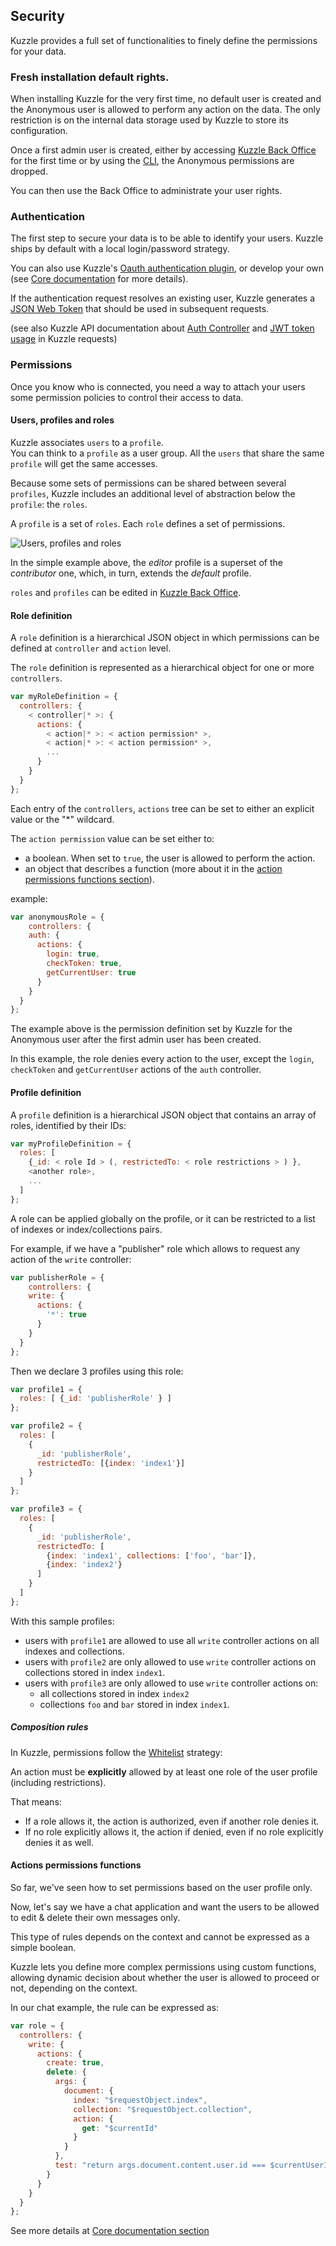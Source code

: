 ## Security

Kuzzle provides a full set of functionalities to finely define the permissions for your data.

### Fresh installation default rights.

When installing Kuzzle for the very first time, no default user is created and the Anonymous user is allowed to perform any action on the data. The only restriction is on the internal data storage used by Kuzzle to store its configuration.

Once a first admin user is created, either by accessing [Kuzzle Back Office](https://github.com/kuzzleio/kuzzle-bo) for the first time or by using the [CLI](#command-line-interface), the Anonymous permissions are dropped.

You can then use the Back Office to administrate your user rights.

### Authentication

The first step to secure your data is to be able to identify your users.
Kuzzle ships by default with a local login/password strategy.

You can also use Kuzzle's [Oauth authentication plugin](https://github.com/kuzzleio/kuzzle-plugin-auth-passport-oauth), or develop your own (see [Core documentation](#authentication-process) for more details).

If the authentication request resolves an existing user, Kuzzle generates a [JSON Web Token](https://tools.ietf.org/html/rfc7519) that should be used in subsequent requests.

(see also Kuzzle API documentation about [Auth Controller](/api-reference/#login) and [JWT token usage](/api-reference/#authorization-header) in Kuzzle requests)


### Permissions

Once you know who is connected, you need a way to attach your users some permission policies to control their access to data.

#### Users, profiles and roles

Kuzzle associates `users` to a `profile`.  
You can think to a `profile` as a user group. All the `users` that share the same `profile` will get the same accesses.

Because some sets of permissions can be shared between several `profiles`, Kuzzle includes an additional level of abstraction below the `profile`: the `roles`.

A `profile` is a set of `roles`. Each `role` defines a set of permissions.

![Users, profiles and roles](./images/permissions/profiles-roles.png)

In the simple example above, the *editor* profile is a superset of the *contributor* one, which, in turn, extends the *default* profile.

`roles` and `profiles` can be edited in [Kuzzle Back Office](https://github.com/kuzzleio/kuzzle-bo).

#### Role definition

A `role` definition is a hierarchical JSON object in which permissions can be defined at `controller` and `action` level.

The `role` definition is represented as a hierarchical object for one or more `controllers`.

```js
var myRoleDefinition = {
  controllers: {
    < controller|* >: {
      actions: {
        < action|* >: < action permission* >,
        < action|* >: < action permission* >,
        ...
      }
    }
  }
};
```

Each entry of the `controllers`, `actions` tree can be set to either an explicit value or the "&#42;" wildcard.

The `action permission` value can be set either to:

- a boolean. When set to `true`, the user is allowed to perform the action.
- an object that describes a function (more about it in the [action permissions functions section](#actions-permissions-functions)).

example:

```js
var anonymousRole = {
    controllers: {
    auth: {
      actions: {
        login: true,
        checkToken: true,
        getCurrentUser: true
      }
    }
  }
};
```

The example above is the permission definition set by Kuzzle for the Anonymous user after the first admin user has been created.

In this example, the role denies every action to the user, except the `login`, `checkToken` and `getCurrentUser` actions of the `auth` controller.

#### Profile definition

A `profile` definition is a hierarchical JSON object that contains an array of roles, identified by their IDs:

```js
var myProfileDefinition = {
  roles: [
    {_id: < role Id > (, restrictedTo: < role restrictions > ) },
    <another role>,
    ...
  ]
};
```

A role can be applied globally on the profile, or it can be restricted to a list of indexes or index/collections pairs.

For example, if we have a "publisher" role which allows to request any action of the `write` controller:

```js
var publisherRole = {
    controllers: {
    write: {
      actions: {
        '*': true
      }
    }
  }
};
```

Then we declare 3 profiles using this role:

```js
var profile1 = {
  roles: [ {_id: 'publisherRole' } ]
};

var profile2 = {
  roles: [
    {
      _id: 'publisherRole',
      restrictedTo: [{index: 'index1'}]
    }
  ]
};

var profile3 = {
  roles: [
    {
      _id: 'publisherRole',
      restrictedTo: [
        {index: 'index1', collections: ['foo', 'bar']},
        {index: 'index2'}
      ]
    }
  ]
};
```

With this sample profiles:

* users with `profile1` are allowed to use all `write` controller actions on all indexes and collections.
* users with `profile2` are only allowed to use `write` controller actions on collections stored in index `index1`.
* users with `profile3` are only allowed to use `write` controller actions on:
  * all collections stored in index `index2`
  * collections `foo` and `bar` stored in index `index1`.

##### Composition rules

In Kuzzle, permissions follow the [Whitelist](https://en.wikipedia.org/wiki/Whitelist) strategy:

An action must be **explicitly** allowed by at least one role of the user profile (including restrictions).

That means:
* If a role allows it, the action is authorized, even if another role denies it.
* If no role explicitly allows it, the action if denied, even if no role explicitly denies it as well.

#### Actions permissions functions

So far, we've seen how to set permissions based on the user profile only.

Now, let's say we have a chat application and want the users to be allowed to edit & delete their own messages only.

This type of rules depends on the context and cannot be expressed as a simple boolean.

Kuzzle lets you define more complex permissions using custom functions, allowing dynamic decision about whether the user is allowed to proceed or not, depending on the context.

In our chat example, the rule can be expressed as:

```js
var role = {
  controllers: {
    write: {
      actions: {
        create: true,
        delete: {
          args: {
            document: {
              index: "$requestObject.index",
              collection: "$requestObject.collection",
              action: {
                get: "$currentId"
              }
            }
          },
          test: "return args.document.content.user.id === $currentUserId"
        }
      }
    }
  }
};
```

See more details at [Core documentation section](#permission-closures)